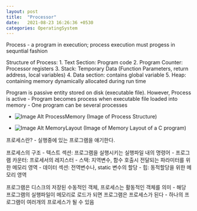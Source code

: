 ```yaml
---
layout: post
title:  "Processor"
date:   2021-08-23 16:26:36 +0530
categories: OperatingSystem
---
```


Process - a program in execution; process execution must progess in sequntial fashion 

Structure of Process: 
	1. Text Section: Program code
	2. Program Counter: Processor registers 
	3. Stack: Temporary Data (Function Parameters, return address, local variables)
	4. Data section: contains global variable 
	5. Heap: containing memory dynamically allocated during run time 

Program is passive entity stored on disk (executable file). However, Process is active 
	- Program becomes process when executable file loaded into memory 
	- One program can be several processes

- ![Image Alt ProcessMemory](/assets/img/image.png)
(Image of Process Structure)

- ![Image Alt MemoryLayout](/assets/img/image.png)
(Image of Memory Layout of a C program)


프로세스란?
	- 실행중에 있는 프로그램을 얘기한다. 

프로세스의 구조
	- 텍스트 섹션: 프로그램을 실행시키는 실행파일 내의 명령어
	- 프로그램 카운터: 프로세서의 레지스터 
	- 스택: 지역변수, 함수 호출시 전달되는 파라미터를 위한 메모리 영역
	- 데이터 섹션: 전역변수나, static 변수의 할당
	- 힙: 동적할당을 위한 메모리 영역

프로그램은 디스크의 저장된 수동적인 객체, 프로세스는 활동적인 객체를 의미 
	- 해당 프로그램의 실행파일이 메모리로 로드가 되면 프로그램은 프로세스가 된다
	- 하나의 프로그램이 여러개의 프로세스가 될 수 있음





<!-- ---
Lorem ipsum dolor sit amet, consectetur adipisicing elit, sed do eiusmod tempor incididunt ut labore et dolore magna aliqua. Ut enim ad minim veniam, quis nostrud exercitation ullamco laboris nisi ut aliquip ex ea commodo consequat. Duis aute irure dolor in reprehenderit in voluptate velit esse

```javascript
const Razorpay = require('razorpay');

let rzp = Razorpay({
	key_id: 'KEY_ID',
	secret: 'name'
});

// capture request
rzp.capture(payment_id, cost)
	.then(function (data) {
		return 2;
	})
```

Check out the [Jekyll docs][jekyll-docs] for more info on how to get the most out of Jekyll. File all bugs/feature requests at [Jekyll’s GitHub repo][jekyll-gh]. If you have questions, you can ask them on [Jekyll Talk][jekyll-talk].

[jekyll-docs]: https://jekyllrb.com/docs/home
[jekyll-gh]:   https://github.com/jekyll/jekyll
[jekyll-talk]: https://talk.jekyllrb.com/ -->
